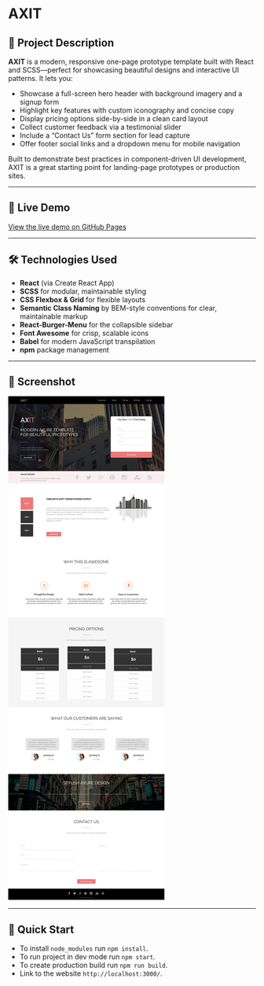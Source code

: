 # AXIT

## 🚀 Project Description
**AXIT** is a modern, responsive one-page prototype template built with React and SCSS—perfect for showcasing beautiful designs and interactive UI patterns. It lets you:

- Showcase a full-screen hero header with background imagery and a signup form   
- Highlight key features with custom iconography and concise copy  
- Display pricing options side-by-side in a clean card layout  
- Collect customer feedback via a testimonial slider  
- Include a “Contact Us” form section for lead capture  
- Offer footer social links and a dropdown menu for mobile navigation  

Built to demonstrate best practices in component-driven UI development, AXIT is a great starting point for landing-page prototypes or production sites.

---

## 🔗 Live Demo

[View the live demo on GitHub Pages](https://taracamary.github.io/axit-site/)

---

## 🛠️ Technologies Used

- **React** (via Create React App)  
- **SCSS** for modular, maintainable styling  
- **CSS Flexbox & Grid** for flexible layouts  
- **Semantic Class Naming** by BEM-style conventions for clear, maintainable markup 
- **React-Burger-Menu** for the collapsible sidebar  
- **Font Awesome** for crisp, scalable icons  
- **Babel** for modern JavaScript transpilation   
- **npm** package management

---

## 📸 Screenshot

![Axit Screenshot](src/images/screenshot.jpg)

---

## 🚀 Quick Start

- To install `node_modules` run `npm install`.
- To run project in dev mode run `npm start`.
- To create production build run `npm run build`.
- Link to the website `http://localhost:3000/`.
